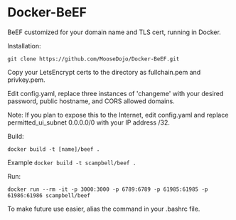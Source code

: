 # Docker-BeEF
BeEF customized for your domain name and TLS cert, running in Docker.

Installation:

`git clone https://github.com/MooseDojo/Docker-BeEF.git`

Copy your LetsEncrypt certs to the directory as fullchain.pem and privkey.pem.

Edit config.yaml, replace three instances of 'changeme' with your desired password, public hostname, and CORS allowed domains.

Note: If you plan to expose this to the Internet, edit config.yaml and replace permitted_ui_subnet 0.0.0.0/0 with your IP address /32.

Build:

`docker build -t [name]/beef .`

Example `docker build -t scampbell/beef .`

Run:

`docker run --rm -it -p 3000:3000 -p 6789:6789 -p 61985:61985 -p 61986:61986 scampbell/beef`

To make future use easier, alias the command in your .bashrc file.
